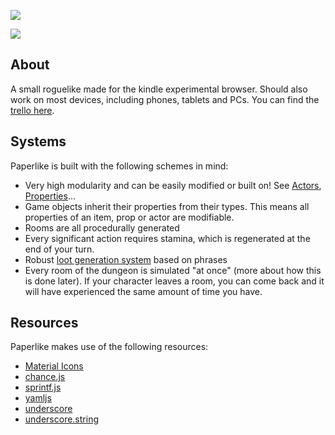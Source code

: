 ![](https://i.imgur.com/Pjw9Nrs.png)

![](https://i.imgur.com/fkxIePa.png)

## About
A small roguelike made for the kindle experimental browser. Should also work on most devices, including phones, tablets and PCs. You can find the [trello here](https://trello.com/b/D1EUAPSu/paperlike).

## Systems
Paperlike is built with the following schemes in mind:
- Very high modularity and can be easily modified or built on! See [Actors](guide/actors.md), [Properties](guide/properties.md)...
- Game objects inherit their properties from their types. This means all properties of an item, prop or actor are modifiable.
- Rooms are all procedurally generated
- Every significant action requires stamina, which is regenerated at the end of your turn.
- Robust [loot generation system](https://github.com/Lemoncreme/paperlike/blob/master/guide/loot.md) based on phrases
- Every room of the dungeon is simulated "at once" (more about how this is done later). If your character leaves a room, you can come back and it will have experienced the same amount of time you have.

## Resources
Paperlike makes use of the following resources:
- [Material Icons](https://material.io/icons/)
- [chance.js](http://chancejs.com/)
- [sprintf.js](https://www.npmjs.com/package/sprintf-js)
- [yamljs](https://github.com/jeremyfa/yaml.js)
- [underscore](http://underscorejs.org/)
- [underscore.string](https://github.com/epeli/underscore.string)
